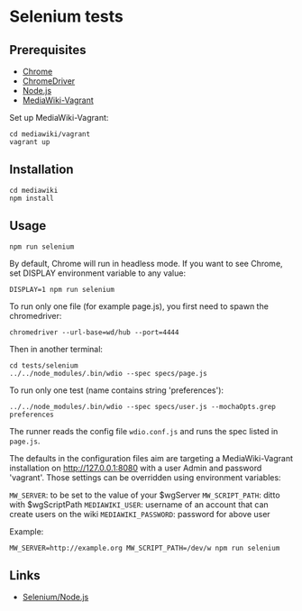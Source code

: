 # Selenium tests

## Prerequisites

- [Chrome](https://www.google.com/chrome/)
- [ChromeDriver](https://sites.google.com/a/chromium.org/chromedriver/)
- [Node.js](https://nodejs.org/en/)
- [MediaWiki-Vagrant](https://www.mediawiki.org/wiki/MediaWiki-Vagrant)

Set up MediaWiki-Vagrant:

    cd mediawiki/vagrant
    vagrant up

## Installation

    cd mediawiki
    npm install

## Usage

    npm run selenium

By default, Chrome will run in headless mode. If you want to see Chrome, set DISPLAY
environment variable to any value:

    DISPLAY=1 npm run selenium

To run only one file (for example page.js), you first need to spawn the chromedriver:

    chromedriver --url-base=wd/hub --port=4444

Then in another terminal:

    cd tests/selenium
    ../../node_modules/.bin/wdio --spec specs/page.js

To run only one test (name contains string 'preferences'):

    ../../node_modules/.bin/wdio --spec specs/user.js --mochaOpts.grep preferences

The runner reads the config file `wdio.conf.js` and runs the spec listed in
`page.js`.

The defaults in the configuration files aim are targeting a MediaWiki-Vagrant
installation on http://127.0.0.1:8080 with a user Admin and
password 'vagrant'.  Those settings can be overridden using environment
variables:

`MW_SERVER`: to be set to the value of your $wgServer
`MW_SCRIPT_PATH`: ditto with $wgScriptPath
`MEDIAWIKI_USER`: username of an account that can create users on the wiki
`MEDIAWIKI_PASSWORD`: password for above user

Example:

    MW_SERVER=http://example.org MW_SCRIPT_PATH=/dev/w npm run selenium

## Links

- [Selenium/Node.js](https://www.mediawiki.org/wiki/Selenium/Node.js)
